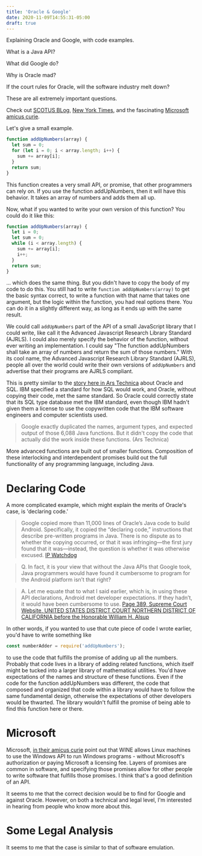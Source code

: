 ```yaml
---
title: 'Oracle & Google'
date: 2020-11-09T14:55:31-05:00
draft: true
---
```


Explaining Oracle and Google, with code examples.

What is a Java API?

What did Google do?

Why is Oracle mad?

If the court rules for Oracle, will the software industry melt down?

These are all extremely important questions.

Check out [SCOTUS BLog](https://www.scotusblog.com/2020/10/argument-analysis-justices-debate-legality-of-googles-use-of-java-in-android-software-code/), [New York Times](https://www.nytimes.com/2020/10/07/us/supreme-court-google-oracle.html), and the fascinating [Microsoft amicus curie](https://www.supremecourt.gov/DocketPDF/18/18-956/128381/20200113143602407_Microsoft%20-%20Google%20v%20Oracle%20Amicus%20Brief_Efile.pdf).

Let's give a small example.

```javascript
function addUpNumbers(array) {
  let sum = 0;
  for (let i = 0; i < array.length; i++) {
    sum += array[i];
  }
  return sum;
}
```

This function creates a very small API, or promise, that other programmers can rely on. If you use the function addUpNumbers, then it will have this behavior. It takes an array of numbers and adds them all up.

Now, what if you wanted to write your own version of this function? You could do it like this:

```javascript
function addUpNumbers(array) {
  let i = 0;
  let sum = 0;
  while (i < array.length) {
    sum += array[i];
    i++;
  }
  return sum;
}
```

... which does the same thing. But you didn't have to copy the body of my code to do this. You still had to write `function addUpNumbers(array)` to get the basic syntax correct, to write a function with that name that takes one argument, but the logic within the function, you had real options there. You can do it in a slightly different way, as long as it ends up with the same result.

We could call `addUpNumbers` part of the API of a small JavaScript library that I could write, like call it the Advanced Javascript Research Library Standard (AJRLS). I could also merely specify the behavior of the function, without ever writing an implementation. I could say "The function addUpNumbers shall take an array of numbers and return the sum of those numbers." With its cool name, the Advanced Javascript Research Library Standard (AJRLS), people all over the world could write their own versions of `addUpNumbers` and advertise that their programs are AJRLS compliant.

This is pretty similar to the [story here in Ars Technica](https://arstechnica.com/tech-policy/2020/03/before-it-sued-google-for-copying-from-java-oracle-got-rich-copying-ibms-sql/) about Oracle and SQL. IBM specified a standard for how SQL would work, and Oracle, without copying their code, met the same standard. So Oracle could correctly state that its SQL type database met the IBM standard, even though IBM hadn't given them a license to use the copywritten code that the IBM software engineers and computer scientists used.

> Google exactly duplicated the names, argument types, and expected output of those 6,088 Java functions. But it didn't copy the code that actually did the work inside these functions. (Ars Technica)

More advanced functions are built out of smaller functions. Composition of these interlocking and interdependent promises build out the full functionality of any programming language, including Java.

# Declaring Code

A more complicated example, which might explain the merits of Oracle's case, is 'declaring code.'

> Google copied more than 11,000 lines of Oracle’s Java code to build Android. Specifically, it copied the “declaring code,” instructions that describe pre-written programs in Java. There is no dispute as to whether the copying occurred, or that it was infringing—the first jury found that it was—instead, the question is whether it was otherwise excused. [IP Watchdog](https://www.ipwatchdog.com/2020/08/05/google-v-oracle-perspective-googles-android-cheat-code-copy-oracles-code/id=123789/)

> Q. In fact, it is your view that without the Java APIs that Google took, Java programmers would have found it cumbersome to program for the Android platform isn’t that right?

> A. Let me equate that to what I said earlier, which is, in using these API declarations, Android met developer expectations. If they hadn’t, it would have been cumbersome to use. [Page 389, Supreme Court Website, UNITED STATES DISTRICT COURT NORTHERN DISTRICT OF CALIFORNIA before the Honorable William H. Alsup](https://www.supremecourt.gov/DocketPDF/18/18-956/134270/20200226172301090_JA%20Volume%202.pdf)

In other words, if you wanted to use that cute piece of code I wrote earlier, you'd have to write something like

```javascript
const numberAdder = require('addUpNumbers');
```

to use the code that fulfills the promise of adding up all the numbers. Probably that code lives in a library of adding related functions, which itself might be tucked into a larger library of mathematical utilities. You'd have expectations of the names and structure of these functions. Even if the code for the function addUpNumbers was different, the code that composed and organized that code within a library would have to follow the same fundamental design, otherwise the expectations of other developers would be thwarted. The library wouldn't fulfill the promise of being able to find this function here or there.

# Microsoft

Microsoft, [in their amicus curie](https://www.supremecourt.gov/DocketPDF/18/18-956/128381/20200113143602407_Microsoft%20-%20Google%20v%20Oracle%20Amicus%20Brief_Efile.pdf) point out that WINE allows Linux machines to use the Windows API to run Windows programs - without Microsoft's authorization or paying Microsoft a licensing fee. Layers of promises are common in software, and specifying those promises allow for other people to write software that fulfills those promises. I think that's a good definition of an API.

It seems to me that the correct decision would be to find for Google and against Oracle. However, on both a technical and legal level, I'm interested in hearing from people who know more about this.

# Some Legal Analysis

It seems to me that the case is similar to that of software emulation. 
